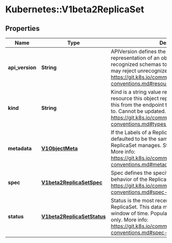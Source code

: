 # Kubernetes::V1beta2ReplicaSet

## Properties
Name | Type | Description | Notes
------------ | ------------- | ------------- | -------------
**api_version** | **String** | APIVersion defines the versioned schema of this representation of an object. Servers should convert recognized schemas to the latest internal value, and may reject unrecognized values. More info: https://git.k8s.io/community/contributors/devel/api-conventions.md#resources | [optional] 
**kind** | **String** | Kind is a string value representing the REST resource this object represents. Servers may infer this from the endpoint the client submits requests to. Cannot be updated. In CamelCase. More info: https://git.k8s.io/community/contributors/devel/api-conventions.md#types-kinds | [optional] 
**metadata** | [**V1ObjectMeta**](V1ObjectMeta.md) | If the Labels of a ReplicaSet are empty, they are defaulted to be the same as the Pod(s) that the ReplicaSet manages. Standard object&#39;s metadata. More info: https://git.k8s.io/community/contributors/devel/api-conventions.md#metadata | [optional] 
**spec** | [**V1beta2ReplicaSetSpec**](V1beta2ReplicaSetSpec.md) | Spec defines the specification of the desired behavior of the ReplicaSet. More info: https://git.k8s.io/community/contributors/devel/api-conventions.md#spec-and-status | [optional] 
**status** | [**V1beta2ReplicaSetStatus**](V1beta2ReplicaSetStatus.md) | Status is the most recently observed status of the ReplicaSet. This data may be out of date by some window of time. Populated by the system. Read-only. More info: https://git.k8s.io/community/contributors/devel/api-conventions.md#spec-and-status | [optional] 



